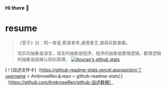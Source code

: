 ### Hi there 👋
# resume #
> 《管子》曰：明一者皇,察道者帝,通德者王,谋得兵胜者霸。
> 
> 现实的抽象是语言，语言的抽象是程序，程序的抽象是数理逻辑，数理逻辑的抽象是超越认知的真理。
[![Anurag's github stats](https://github-readme-stats.vercel.app/api?username=AmbroseRen&show_icons=true&theme=radical)](https://github.com/AmbroseRen/github-readme-stats)

[！[自述文件卡]（https://github-readme-stats.vercel.app/api/pin/？username = AmbroseRen＆repo = github-readme-stats）]（https://github.com/AmbroseRen/github-自述数据）

<!--
**AmbroseRen/AmbroseRen** is a ✨ _special_ ✨ repository because its `README.md` (this file) appears on your GitHub profile.

Here are some ideas to get you started:

- 🔭 I’m currently working on ...
- 🌱 I’m currently learning ...
- 👯 I’m looking to collaborate on ...
- 🤔 I’m looking for help with ...
- 💬 Ask me about ...
- 📫 How to reach me: ...
- 😄 Pronouns: ...
- ⚡ Fun fact: ...
-->

